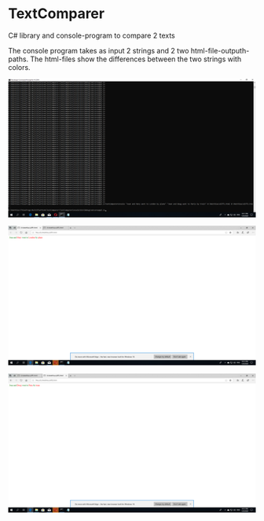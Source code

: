 # TextComparer
C# library and console-program to compare 2 texts

The console program takes as input 2 strings and 2 two html-file-outputh-paths. 
The html-files show the differences between the two strings with colors.

![Image of screenshot1](https://github.com/thieupepijn/TextComparer/blob/master/Screenshots/Screenshot1.png)

![Image of screenshot2](https://github.com/thieupepijn/TextComparer/blob/master/Screenshots/Screenshot2.png)

![Image of screenshot3](https://github.com/thieupepijn/TextComparer/blob/master/Screenshots/Screenshot3.png)



